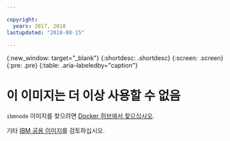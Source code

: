 ```yaml
---

copyright:
  years: 2017, 2018
lastupdated: "2018-08-15"

---
```


{:new_window: target="_blank"}
{:shortdesc: .shortdesc}
{:screen: .screen}
{:pre: .pre}
{:table: .aria-labeledby="caption"}

# 이 이미지는 더 이상 사용할 수 없음

`ibmnode` 이미지를 찾으려면 [Docker 허브에서 찾으십시오](https://hub.docker.com/r/ibmcom/ibmnode/). 

기타 [IBM 공용 이미지](/docs/services/RegistryImages/index.html#ibm_images)를 검토하십시오.
